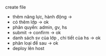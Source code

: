 create file
- thêm năng lực, hành động -> 
- có thêm lớp -> ok
- phân quyền: admin, gv, hs
- submit -> confirm -> ok
- danh sách sv của lớp , chi tiết của hs -> ok
- phân loại để sau -> ok
- deploy lên host
